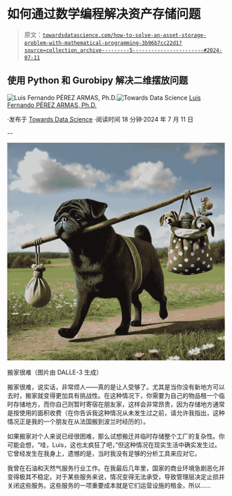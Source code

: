 # 如何通过数学编程解决资产存储问题

> 原文：[`towardsdatascience.com/how-to-solve-an-asset-storage-problem-with-mathematical-programming-3b96b7cc22d1?source=collection_archive---------5-----------------------#2024-07-11`](https://towardsdatascience.com/how-to-solve-an-asset-storage-problem-with-mathematical-programming-3b96b7cc22d1?source=collection_archive---------5-----------------------#2024-07-11)

## 使用 Python 和 Gurobipy 解决二维摆放问题

[](https://medium.com/@luisfernandopa1212?source=post_page---byline--3b96b7cc22d1--------------------------------)![Luis Fernando PÉREZ ARMAS, Ph.D.](https://medium.com/@luisfernandopa1212?source=post_page---byline--3b96b7cc22d1--------------------------------)[](https://towardsdatascience.com/?source=post_page---byline--3b96b7cc22d1--------------------------------)![Towards Data Science](https://towardsdatascience.com/?source=post_page---byline--3b96b7cc22d1--------------------------------) [Luis Fernando PÉREZ ARMAS, Ph.D.](https://medium.com/@luisfernandopa1212?source=post_page---byline--3b96b7cc22d1--------------------------------)

·发布于 [Towards Data Science](https://towardsdatascience.com/?source=post_page---byline--3b96b7cc22d1--------------------------------) ·阅读时间 18 分钟·2024 年 7 月 11 日

--

![](img/c5da33a5f9f7c000ce70ce2bb5393c83.png)

搬家很难（图片由 DALLE-3 生成）

搬家很难，说实话，非常烦人——真的是让人受够了。尤其是当你没有新地方可以去时，搬家就变得更加具有挑战性。在这种情况下，你需要为自己的物品租一个临时存储地方，而你自己则暂时寄宿在朋友家，这样会非常昂贵，因为存储地方通常是按使用的面积收费（在你告诉我这种情况从未发生过之前，请允许我指出，这种情况正是我的一个朋友在从法国搬到波兰时经历的）。

如果搬家对个人来说已经很困难，那么试想搬迁并临时存储整个工厂的复杂性。你可能会想，“哇，Luis，这也太疯狂了吧，”但这种情况在现实生活中确实发生过。它曾经发生在我身上，遗憾的是，当时我没有足够的分析工具来应对它。

我曾在石油和天然气服务行业工作。在我最后几年里，国家的商业环境急剧恶化并变得极其不稳定。对于某些服务来说，情况变得无法承受，导致管理层决定止损并关闭这些服务。这些服务的一项重要成本就是它们运营设施的租金，所以……
